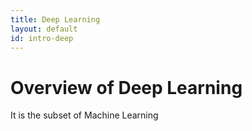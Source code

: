 ```yaml
---
title: Deep Learning
layout: default
id: intro-deep
---
```


# Overview of Deep Learning

It is the subset of Machine Learning
